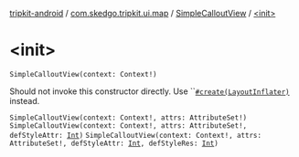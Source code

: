 [tripkit-android](../../index.md) / [com.skedgo.tripkit.ui.map](../index.md) / [SimpleCalloutView](index.md) / [&lt;init&gt;](./-init-.md)

# &lt;init&gt;

`SimpleCalloutView(context: Context!)`

Should not invoke this constructor directly. Use ``[`#create(LayoutInflater)`](create.md) instead.

`SimpleCalloutView(context: Context!, attrs: AttributeSet!)`
`SimpleCalloutView(context: Context!, attrs: AttributeSet!, defStyleAttr: `[`Int`](https://kotlinlang.org/api/latest/jvm/stdlib/kotlin/-int/index.html)`)`
`SimpleCalloutView(context: Context!, attrs: AttributeSet!, defStyleAttr: `[`Int`](https://kotlinlang.org/api/latest/jvm/stdlib/kotlin/-int/index.html)`, defStyleRes: `[`Int`](https://kotlinlang.org/api/latest/jvm/stdlib/kotlin/-int/index.html)`)`
